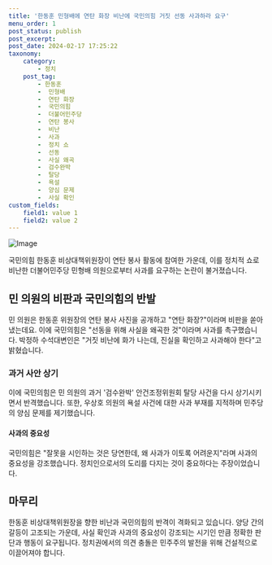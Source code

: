 ```yaml
---
title: '한동훈 민형배에 연탄 화장 비난에 국민의힘 거짓 선동 사과하라 요구'
menu_order: 1
post_status: publish
post_excerpt: 
post_date: 2024-02-17 17:25:22
taxonomy:
    category:
        - 정치
    post_tag:
        - 한동훈
        -  민형배
        -  연탄 화장
        -  국민의힘
        -  더불어민주당
        -  연탄 봉사
        -  비난
        -  사과
        -  정치 쇼
        -  선동
        -  사실 왜곡
        -  검수완박
        -  탈당
        -  욕설
        -  양심 문제
        -  사실 확인
custom_fields:
    field1: value 1
    field2: value 2
---
```


![Image](https://imgnews.pstatic.net/image/001/2024/02/11/PYH2024020808620001300_P4_20240211132703843.jpg?type=w647)

국민의힘 한동훈 비상대책위원장이 연탄 봉사 활동에 참여한 가운데, 이를 정치적 쇼로 비난한 더불어민주당 민형배 의원으로부터 사과를 요구하는 논란이 불거졌습니다. 
## 민 의원의 비판과 국민의힘의 반발
민 의원은 한동훈 위원장의 연탄 봉사 사진을 공개하고 "연탄 화장?"이라며 비판을 쏟아냈는데요. 이에 국민의힘은 "선동을 위해 사실을 왜곡한 것"이라며 사과를 촉구했습니다. 박정하 수석대변인은 "거짓 비난에 화가 나는데, 진실을 확인하고 사과해야 한다"고 밝혔습니다.
### 과거 사안 상기
이에 국민의힘은 민 의원의 과거 '검수완박' 안건조정위원회 탈당 사건을 다시 상기시키면서 반격했습니다. 또한, 우상호 의원의 욕설 사건에 대한 사과 부재를 지적하며 민주당의 양심 문제를 제기했습니다.
#### 사과의 중요성
국민의힘은 "잘못을 시인하는 것은 당연한데, 왜 사과가 이토록 어려운지"라며 사과의 중요성을 강조했습니다. 정치인으로서의 도리를 다지는 것이 중요하다는 주장이었습니다.
## 마무리
한동훈 비상대책위원장을 향한 비난과 국민의힘의 반격이 격화되고 있습니다. 양당 간의 갈등이 고조되는 가운데, 사실 확인과 사과의 중요성이 강조되는 시기인 만큼 정확한 판단과 행동이 요구됩니다. 정치권에서의 의견 충돌은 민주주의 발전을 위해 건설적으로 이끌어져야 합니다.
